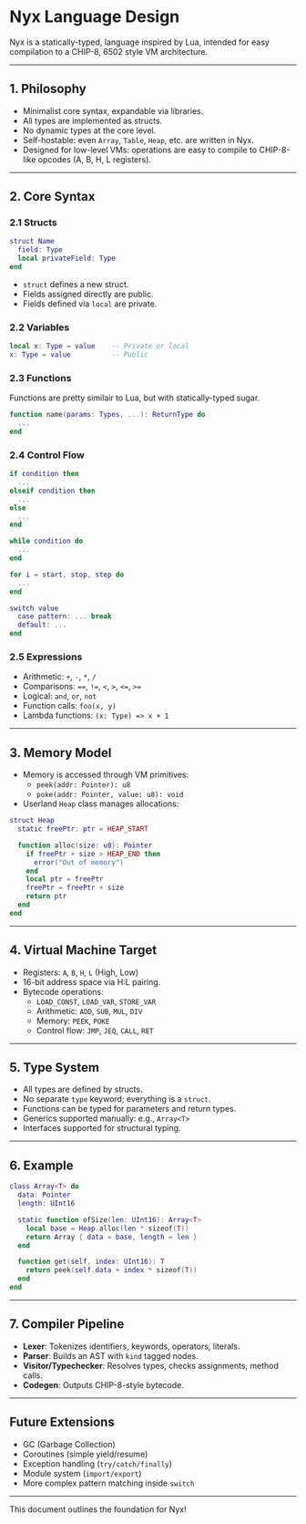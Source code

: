 # Nyx Language Design

Nyx is a statically-typed, language inspired by Lua, intended for easy compilation to a CHIP-8, 6502 style VM architecture.

---

## 1. Philosophy
- Minimalist core syntax, expandable via libraries.
- All types are implemented as structs.
- No dynamic types at the core level.
- Self-hostable: even `Array`, `Table`, `Heap`, etc. are written in Nyx.
- Designed for low-level VMs: operations are easy to compile to CHIP-8-like opcodes (A, B, H, L registers).

---

## 2. Core Syntax

### 2.1 Structs
```lua
struct Name
  field: Type
  local privateField: Type
end
```
- `struct` defines a new struct.
- Fields assigned directly are public.
- Fields defined via `local` are private.

### 2.2 Variables
```lua
local x: Type = value    -- Private or local
x: Type = value          -- Public
```

### 2.3 Functions
Functions are pretty similair to Lua, but with statically-typed sugar.
```lua
function name(params: Types, ...): ReturnType do
  ...
end
```

### 2.4 Control Flow
```lua
if condition then
  ...
elseif condition then
  ...
else
  ...
end

while condition do
  ...
end

for i = start, stop, step do
  ...
end

switch value
  case pattern: ... break
  default: ...
end
```

### 2.5 Expressions
- Arithmetic: `+`, `-`, `*`, `/`
- Comparisons: `==`, `!=`, `<`, `>`, `<=`, `>=`
- Logical: `and`, `or`, `not`
- Function calls: `foo(x, y)`
- Lambda functions: `(x: Type) => x + 1`

---

## 3. Memory Model
- Memory is accessed through VM primitives:
  - `peek(addr: Pointer): u8`
  - `poke(addr: Pointer, value: u8): void`
- Userland `Heap` class manages allocations:
```lua
struct Heap
  static freePtr: ptr = HEAP_START

  function alloc(size: u8): Pointer
    if freePtr + size > HEAP_END then
      error("Out of memory")
    end
    local ptr = freePtr
    freePtr = freePtr + size
    return ptr
  end
end
```

---

## 4. Virtual Machine Target
- Registers: `A`, `B`, `H`, `L` (High, Low)
- 16-bit address space via H:L pairing.
- Bytecode operations:
  - `LOAD_CONST`, `LOAD_VAR`, `STORE_VAR`
  - Arithmetic: `ADD`, `SUB`, `MUL`, `DIV`
  - Memory: `PEEK`, `POKE`
  - Control flow: `JMP`, `JEQ`, `CALL`, `RET`

---

## 5. Type System
- All types are defined by structs.
- No separate `type` keyword; everything is a `struct`.
- Functions can be typed for parameters and return types.
- Generics supported manually: e.g., `Array<T>`
- Interfaces supported for structural typing.

---

## 6. Example
```lua
class Array<T> do
  data: Pointer
  length: UInt16

  static function ofSize(len: UInt16): Array<T>
    local base = Heap.alloc(len * sizeof(T))
    return Array { data = base, length = len }
  end

  function get(self, index: UInt16): T
    return peek(self.data + index * sizeof(T))
  end
end
```

---

## 7. Compiler Pipeline
- **Lexer**: Tokenizes identifiers, keywords, operators, literals.
- **Parser**: Builds an AST with `kind` tagged nodes.
- **Visitor/Typechecker**: Resolves types, checks assignments, method calls.
- **Codegen**: Outputs CHIP-8-style bytecode.

---

## Future Extensions
- GC (Garbage Collection)
- Coroutines (simple yield/resume)
- Exception handling (`try/catch/finally`)
- Module system (`import/export`)
- More complex pattern matching inside `switch`

---

This document outlines the foundation for Nyx!

